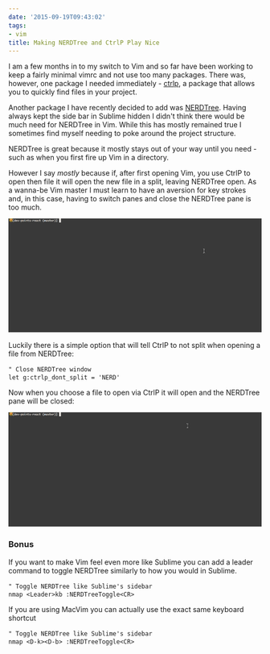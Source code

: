 ```yaml
---
date: '2015-09-19T09:43:02'
tags:
- vim
title: Making NERDTree and CtrlP Play Nice
---
```


I am a few months in to my switch to Vim and so far have been working to keep a fairly minimal vimrc and not use too many packages. There was, however, one package I needed immediately - [ctrlp](https://github.com/kien/ctrlp.vim), a package that allows you to quickly find files in your project.

Another package I have recently decided to add was [NERDTree](https://github.com/scrooloose/nerdtree). Having always kept the side bar in Sublime hidden I didn't think there would be much need for NERDTree in Vim. While this has mostly remained true I sometimes find myself needing to poke around the project structure.

NERDTree is great because it mostly stays out of your way until you need - such as when you first fire up Vim in a directory.

However I say *mostly* because if, after first opening Vim, you use CtrlP to open then file it will open the new file in a split, leaving NERDTree open. As a wanna-be Vim master I must learn to have an aversion for key strokes and, in this case, having to switch panes and close the NERDTree pane is too much.

<img src="./nerdtree_split.gif">

Luckily there is a simple option that will tell CtrlP to not split when opening a file from NERDTree:

```vim
" Close NERDTree window
let g:ctrlp_dont_split = 'NERD'
```

Now when you choose a file to open via CtrlP it will open and the NERDTree pane will be closed:

<img src="./nerdtree_nosplit.gif">

### Bonus

If you want to make Vim feel even more like Sublime you can add a leader command to toggle NERDTree similarly to how you would in Sublime.

```vim
" Toggle NERDTree like Sublime's sidebar
nmap <Leader>kb :NERDTreeToggle<CR>
```

If you are using MacVim you can actually use the exact same keyboard shortcut

```vim
" Toggle NERDTree like Sublime's sidebar
nmap <D-k><D-b> :NERDTreeToggle<CR>
```
